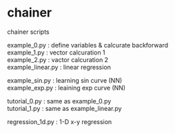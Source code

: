 # chainer
chainer scripts

example_0.py : define variables & calcurate backforward  
example_1.py : vector calcuration 1  
example_2.py : vactor calcuration 2  
example_linear.py : linear regression  

example_sin.py : learning sin curve (NN)  
example_exp.py : leaining exp curve (NN)

tutorial_0.py : same as example_0.py  
tutorial_1.py : same as example_linear.py  

regression_1d.py : 1-D x-y regression
